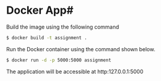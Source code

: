 # Docker App#

Build the image using the following command

```bash
$ docker build -t assignment .
```

Run the Docker container using the command shown below.

```bash
$ docker run -d -p 5000:5000 assignment
```

The application will be accessible at http:127.0.0.1:5000

